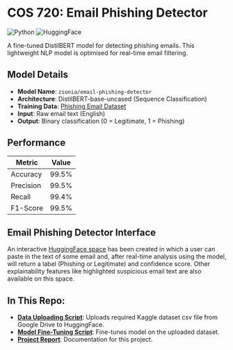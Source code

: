 # COS 720: Email Phishing Detector

![Python](https://img.shields.io/badge/Python-3.8%2B-blue)
![HuggingFace](https://img.shields.io/badge/%F0%9F%A4%97-HuggingFace-yellow)

A fine-tuned DistilBERT model for detecting phishing emails. This lightweight NLP model is optimised for real-time email filtering.

## Model Details

- **Model Name**: `zionia/email-phishing-detector`
- **Architecture**: DistilBERT-base-uncased (Sequence Classification)
- **Training Data**: [Phishing Email Dataset](https://huggingface.co/datasets/zionia/phishing-emails) 
- **Input**: Raw email text (English)
- **Output**: Binary classification (0 = Legitimate, 1 = Phishing)

## Performance

| Metric       | Value  |
|--------------|--------|
| Accuracy     | 99.5%  |
| Precision    | 99.5%  |
| Recall       | 99.4%  |
| F1-Score     | 99.5%  |

## Email Phishing Detector Interface

An interactive [HuggingFace space](https://huggingface.co/spaces/zionia/phishing-email-detector-project) has been created in which a user can paste in the text of some email and, after real-time analysis using the model, will return a label (Phishing or Legitimate) and confidence score. Other explainability features like highlighted suspicious email text are also available on this space.

## In This Repo:
- [**Data Uploading Script**](https://github.com/zionvanwyk/email-phishing-detector/blob/main/PhishingEmailDataHFUpload.ipynb): Uploads required Kaggle dataset csv file from Google Drive to HuggingFace.
- [**Model Fine-Tuning Script**](https://github.com/zionvanwyk/email-phishing-detector/blob/main/Phishing_Email_Model_Training%20(1).ipynb): Fine-tunes model on the uploaded dataset.
- [**Project Report**](https://github.com/zionvanwyk/email-phishing-detector/blob/main/COS_720_Project.pdf): Documentation for this project. 

